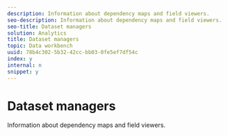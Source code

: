 ```yaml
---
description: Information about dependency maps and field viewers.
seo-description: Information about dependency maps and field viewers.
seo-title: Dataset managers
solution: Analytics
title: Dataset managers
topic: Data workbench
uuid: 78b4c302-5b32-42cc-bb03-0fe5ef7df54c
index: y
internal: n
snippet: y
---
```


# Dataset managers

Information about dependency maps and field viewers.

